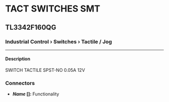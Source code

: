 # TACT SWITCHES SMT
## TL3342F160QG
### Industrial Control › Switches › Tactile / Jog 
***

#### Description

SWITCH TACTILE SPST-NO 0.05A 12V

### Connectors 
- ***Name* []:** Functionality 



